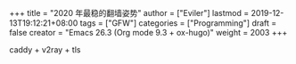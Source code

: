 +++
title = "2020 年最稳的翻墙姿势"
author = ["Eviler"]
lastmod = 2019-12-13T19:12:21+08:00
tags = ["GFW"]
categories = ["Programming"]
draft = false
creator = "Emacs 26.3 (Org mode 9.3 + ox-hugo)"
weight = 2003
+++

caddy + v2ray + tls

